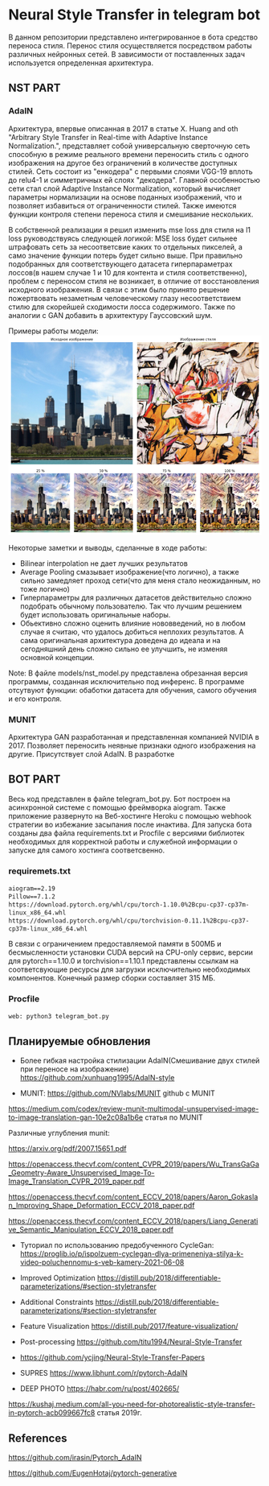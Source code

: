 # Neural Style Transfer in telegram bot

   В данном репозитории представлено интегрированное в бота средство переноса стиля. Перенос стиля осуществляется посредством работы различных нейронных сетей. В зависимости от поставленных задач используется определенная архитектура.

## NST PART 
### AdaIN 

Архитектура, впервые описанная в 2017 в статье X. Huang and oth "Arbitrary Style Transfer in Real-time with Adaptive Instance Normalization.", представляет собой универсальную сверточную сеть способную в режиме реального времени переносить стиль с одного изображения на другое без ограничений в количестве доступных стилей. Сеть состоит из "енкодера" с первыми слоями VGG-19 вплоть до relu4-1 и симметричных ей слоях "декодера". Главной особенностью сети стал слой Adaptive Instance Normalization, который вычисляет параметры нормализации на основе поданных изображений, что и позволяет избавиться от ограниченности стилей. Также имеются функции контроля степени переноса стиля и смешивание нескольких.

В собственной реализации я решил изменить mse loss для стиля на l1 loss руководствуясь следующей логикой: 
    MSE loss будет сильнее штрафовать сеть за несоответсвие каких то отдельных пикселей, а само значение функции потерь будет сильно выше. При правильно подобранных для соответствующего датасета гиперпараметрах лоссов(в нашем случае 1 и 10 для контента и стиля соответственно), проблем c переносом стиля не возникает, в отличие от восстановления исходного изображения. В связи с этим было принято решение пожертвовать незаметным человеческому глазу несоответствием стилю для скорейшей сходимости лосса содержимого.
Также по аналогии с GAN добавить в архитектуру Гауссовский шум.  

Примеры работы модели:
![alt text](images/example.png?raw=true)

Некоторые заметки и выводы, сделанные в ходе работы:
* Bilinear interpolation не дает лучших результатов 
* Average Pooling смазывает изображение(что логично), а также сильно замедляет проход сети(что для меня стало неожиданным, но тоже логично)
* Гиперпараметры для различных датасетов действительно сложно подобрать обычному пользователю. Так что лучшим решением будет использовать оригинальные наборы.
* Обьективно сложно оценить влияние нововведений, но в любом случае я считаю, что удалось добиться неплохих результатов. А сама оригинальная архитектура доведена до идеала и на сегодняшний день сложно сильно ее улучшить, не изменяя основной концепции.

Note: В файле models/nst_model.py представлена обрезанная версия программы, созданная исключительно под инференс. В программе отсутвуют функции: обаботки датасета для обучения, самого обучения и его контроля. 

### MUNIT
Архитектура GAN разработанная и представленная компанией NVIDIA в 2017. Позволяет переносить неявные признаки одного изображения на другие. Присутствует слой AdaIN. В разработке

## BOT PART

Весь код представлен в файле telegram_bot.py. Бот построен на асинхронной системе с помощью фреймворка aiogram. Также приложение развернуто на Веб-хостинге Heroku с помощью webhook стратегии во избежание засыпания после инактива. Для запуска бота созданы два файла requirements.txt и Procfile с версиями библиотек необходимых для корректной работы и служебной информации о запуске для самого хостинга соответсвенно.

### requiremets.txt
    aiogram==2.19
    Pillow==7.1.2
    https://download.pytorch.org/whl/cpu/torch-1.10.0%2Bcpu-cp37-cp37m-linux_x86_64.whl
    https://download.pytorch.org/whl/cpu/torchvision-0.11.1%2Bcpu-cp37-cp37m-linux_x86_64.whl

В связи с ограничением предоставляемой памяти в 500МБ и бесмысленности установки CUDA версий на CPU-only сервис, версии для pytorch==1.10.0 и torchvision==1.10.1 представлены ссылкам на соответсвующие ресурсы для загрузки исключительно необходимых компонентов. Конечный размер сборки составляет 315 МБ.

### Procfile
    web: python3 telegram_bot.py

## Планируемые обновления 

* Более гибкая настройка стилизации AdaIN(Смешивание двух стилей при переносе на изображение) https://github.com/xunhuang1995/AdaIN-style

* MUNIT:
https://github.com/NVlabs/MUNIT github с MUNIT

https://medium.com/codex/review-munit-multimodal-unsupervised-image-to-image-translation-gan-10e2c08a1b6e  статья по MUNIT 

Различные углубления munit:

https://arxiv.org/pdf/2007.15651.pdf

https://openaccess.thecvf.com/content_CVPR_2019/papers/Wu_TransGaGa_Geometry-Aware_Unsupervised_Image-To-Image_Translation_CVPR_2019_paper.pdf

https://openaccess.thecvf.com/content_ECCV_2018/papers/Aaron_Gokaslan_Improving_Shape_Deformation_ECCV_2018_paper.pdf

https://openaccess.thecvf.com/content_ECCV_2018/papers/Liang_Generative_Semantic_Manipulation_ECCV_2018_paper.pdf

+ Туториал по использованию предобученного CycleGan:
https://proglib.io/p/ispolzuem-cyclegan-dlya-primeneniya-stilya-k-video-poluchennomu-s-veb-kamery-2021-06-08

* Improved Optimization https://distill.pub/2018/differentiable-parameterizations/#section-styletransfer

* Additional Constraints https://distill.pub/2018/differentiable-parameterizations/#section-styletransfer

* Feature Visualization https://distill.pub/2017/feature-visualization/

* Post-processing https://github.com/titu1994/Neural-Style-Transfer

* https://github.com/ycjing/Neural-Style-Transfer-Papers

* SUPRES https://www.libhunt.com/r/pytorch-AdaIN

* DEEP PHOTO https://habr.com/ru/post/402665/ 

https://kushaj.medium.com/all-you-need-for-photorealistic-style-transfer-in-pytorch-acb099667fc8 статья 2019г.

## References

https://github.com/irasin/Pytorch_AdaIN

https://github.com/EugenHotaj/pytorch-generative


